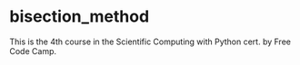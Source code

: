 # bisection_method
This is the 4th course in the Scientific Computing with Python cert. by Free Code Camp.
